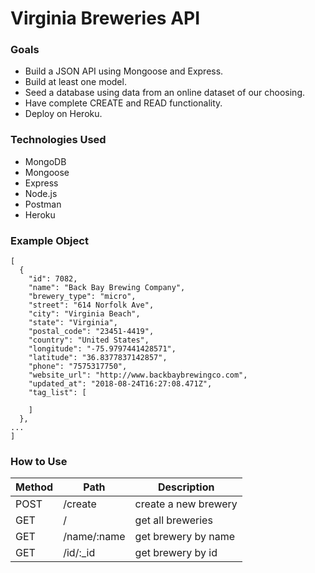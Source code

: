 # Virginia Breweries API

### Goals
- Build a JSON API using Mongoose and Express. 
- Build at least one model. 
- Seed a database using data from an online dataset of our choosing.
- Have complete CREATE and READ functionality.
- Deploy on Heroku.

### Technologies Used
- MongoDB
- Mongoose
- Express
- Node.js
- Postman
- Heroku

### Example Object
```
[
  {
    "id": 7082,
    "name": "Back Bay Brewing Company",
    "brewery_type": "micro",
    "street": "614 Norfolk Ave",
    "city": "Virginia Beach",
    "state": "Virginia",
    "postal_code": "23451-4419",
    "country": "United States",
    "longitude": "-75.9797441428571",
    "latitude": "36.8377837142857",
    "phone": "7575317750",
    "website_url": "http://www.backbaybrewingco.com",
    "updated_at": "2018-08-24T16:27:08.471Z",
    "tag_list": [
      
    ]
  },
...
]
```

### How to Use
| Method | Path | Description |
| ------ | ---- | ----------- |
| POST | /create | create a new brewery |
| GET | / | get all breweries |
| GET | /name/:name | get brewery by name |
| GET | /id/:_id | get brewery by id |




















